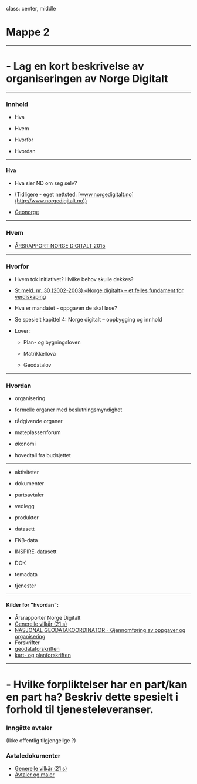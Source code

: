 class: center, middle

# Mappe 2

---

# - Lag en kort beskrivelse av organiseringen av Norge Digitalt

---

### Innhold

- Hva

- Hvem

- Hvorfor

- Hvordan

---

#### Hva

- Hva sier ND om seg selv?
 
 - (Tidligere - eget nettsted: [www.norgedigitalt.no](http://www.norgedigitalt.no))
 
 - [Geonorge](https://www.geonorge.no/Geodataarbeid/geografisk-infrastruktur/Norge-digitalt/)

---

### Hvem

- [ÅRSRAPPORT NORGE DIGITALT 2015](https://www.geonorge.no/globalassets/geonorge2/arsrapporter-norge-digitalt/arsrapport_norge_digitalt_2015.pdf)

---

### Hvorfor

- Hvem tok initiativet? Hvilke behov skulle dekkes?
 - [St.meld. nr. 30 (2002-2003) «Norge digitalt» – et felles fundament for verdiskaping](https://www.regjeringen.no/no/dokumenter/stmeld-nr-30-2002-2003-/id196962/)
 
- Hva er mandatet - oppgaven de skal løse?

 - Se spesielt kapittel 4: Norge digitalt – oppbygging og innhold 
 
 - Lover:
 
   - Plan- og bygningsloven
  
   - Matrikkellova
  
   - Geodatalov

---

### Hvordan

- organisering
 - formelle organer med beslutningsmyndighet
 - rådgivende organer
 - møteplasser/forum
 
- økonomi
 - hovedtall fra budsjettet

---

- aktiviteter

- dokumenter
 - partsavtaler
  - vedlegg

- produkter
 - datasett
  - FKB-data
  - INSPIRE-datasett
  - DOK
  - temadata
 - tjenester

---
 
#### Kilder for "hvordan":

- Årsrapporter Norge Digitalt
- [Generelle vilkår (21 s)](https://www.geonorge.no/globalassets/geonorge2/avtaler-og-bilag-norge-digitalt/generelle-vilkar-2016.pdf)
- [NASJONAL GEODATAKOORDINATOR - Gjennomføring av oppgaver og organisering](https://www.geonorge.no/globalassets/geonorge2/referater/geodatakoordinator_2015.pdf)
- Forskrifter
 - [geodataforskriften](https://lovdata.no/dokument/SF/forskrift/2012-08-08-797)
 - [kart- og planforskriften](https://lovdata.no/dokument/SF/forskrift/2009-06-26-861)
 
---

# - Hvilke forpliktelser har en part/kan en part ha? Beskriv dette spesielt i forhold til tjenesteleveranser.

### Inngåtte avtaler

(Ikke offentlig tilgjengelige ?)

### Avtaledokumenter

- [Generelle vilkår (21 s)](https://www.geonorge.no/globalassets/geonorge2/avtaler-og-bilag-norge-digitalt/generelle-vilkar-2016.pdf)
- [Avtaler og maler](https://www.geonorge.no/Geodataarbeid/geografisk-infrastruktur/Norge-digitalt/Avtaler-og-maler/)



